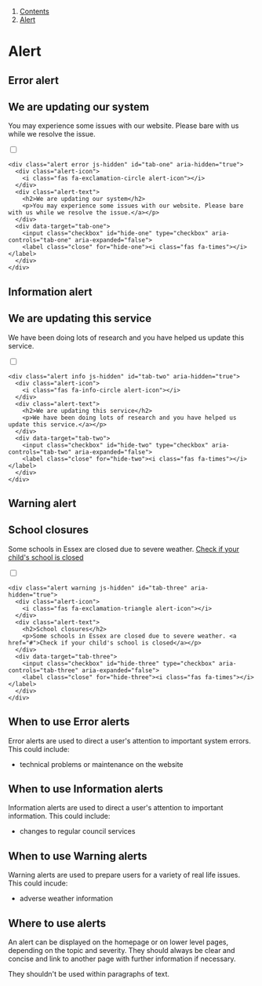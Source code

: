 <div class="breadcrumbs">
  <ol>
    <li><a href="/docs/core/contents">Contents</a></li>
    <li><a href="#">Alert</a></li>
  </ol>
</div>

# Alert

## Error alert

<div class="alert error js-hidden" id="tab-one" aria-hidden="true">
  <div class="alert-icon">
    <i class="fas fa-exclamation-circle alert-icon"></i>
  </div>
  <div class="alert-text">
    <h2>We are updating our system</h2>
    <p>You may experience some issues with our website. Please bare with us while we resolve the issue.</a></p>
  </div>
  <div data-target="tab-one">
    <input class="checkbox" id="hide-one" type="checkbox" aria-controls="tab-one" aria-expanded="false">
    <label class="close" for="hide-one"><i class="fas fa-times"></i></label>
  </div>
</div>

    <div class="alert error js-hidden" id="tab-one" aria-hidden="true">
      <div class="alert-icon">
        <i class="fas fa-exclamation-circle alert-icon"></i>
      </div>
      <div class="alert-text">
        <h2>We are updating our system</h2>
        <p>You may experience some issues with our website. Please bare with us while we resolve the issue.</a></p>
      </div>
      <div data-target="tab-one">
        <input class="checkbox" id="hide-one" type="checkbox" aria-controls="tab-one" aria-expanded="false">
        <label class="close" for="hide-one"><i class="fas fa-times"></i></label>
      </div>
    </div>

## Information alert

<div class="alert info js-hidden" id="tab-two" aria-hidden="true">
  <div class="alert-icon">
    <i class="fas fa-info-circle alert-icon"></i>
  </div>
  <div class="alert-text">
    <h2>We are updating this service</h2>
    <p>We have been doing lots of research and you have helped us update this service.</a></p>
  </div>
  <div data-target="tab-two">
    <input class="checkbox" id="hide-two" type="checkbox" aria-controls="tab-two" aria-expanded="false">
    <label class="close" for="hide-two"><i class="fas fa-times"></i></label>
  </div>
</div>

    <div class="alert info js-hidden" id="tab-two" aria-hidden="true">
      <div class="alert-icon">
        <i class="fas fa-info-circle alert-icon"></i>
      </div>
      <div class="alert-text">
        <h2>We are updating this service</h2>
        <p>We have been doing lots of research and you have helped us update this service.</a></p>
      </div>
      <div data-target="tab-two">
        <input class="checkbox" id="hide-two" type="checkbox" aria-controls="tab-two" aria-expanded="false">
        <label class="close" for="hide-two"><i class="fas fa-times"></i></label>
      </div>
    </div>

## Warning alert

<div class="alert warning js-hidden" id="tab-three" aria-hidden="true">
  <div class="alert-icon">
    <i class="fas fa-exclamation-triangle alert-icon"></i>
  </div>
  <div class="alert-text">
    <h2>School closures</h2>
    <p>Some schools in Essex are closed due to severe weather. <a href="#">Check if your child's school is closed</a></p>
  </div>
  <div data-target="tab-three">
    <input class="checkbox" id="hide-three" type="checkbox" aria-controls="tab-three" aria-expanded="false">
    <label class="close" for="hide-three"><i class="fas fa-times"></i></label>
  </div>
</div>

    <div class="alert warning js-hidden" id="tab-three" aria-hidden="true">
      <div class="alert-icon">
        <i class="fas fa-exclamation-triangle alert-icon"></i>
      </div>
      <div class="alert-text">
        <h2>School closures</h2>
        <p>Some schools in Essex are closed due to severe weather. <a href="#">Check if your child's school is closed</a></p>
      </div>
      <div data-target="tab-three">
        <input class="checkbox" id="hide-three" type="checkbox" aria-controls="tab-three" aria-expanded="false">
        <label class="close" for="hide-three"><i class="fas fa-times"></i></label>
      </div>
    </div>

## When to use Error alerts

Error alerts are used to direct a user's attention to important system errors. This could include:
<ul>
  <li>technical problems or maintenance on the website</li>
</ul>


## When to use Information alerts

Information alerts are used to direct a user's attention to important information. This could include:
<ul>
  <li>changes to regular council services</li>
</ul>


## When to use Warning alerts

Warning alerts are used to prepare users for a variety of real life issues. This could incude:
<ul>
  <li>adverse weather information</li>
</ul>

## Where to use alerts

An alert can be displayed on the homepage or on lower level pages, depending on the topic and severity. They should always be clear and concise and link to another page with further information if necessary.

They shouldn't be used within paragraphs of text.


